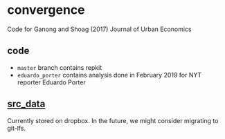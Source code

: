# convergence
Code for Ganong and Shoag (2017) Journal of Urban Economics

## code
* `master` branch contains repkit 
* `eduardo_porter` contains analysis done in February 2019 for NYT reporter Eduardo Porter

## [src_data](https://www.dropbox.com/sh/021z1nvxym2fmv1/AAA2Xz7UGdZ8CBEpihnbIyJPa?dl=0)
Currently stored on dropbox. In the future, we might consider migrating to git-lfs.
